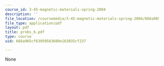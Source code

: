 ```yaml
---
course_id: 3-45-magnetic-materials-spring-2004
description: ''
file_location: /coursemedia/3-45-magnetic-materials-spring-2004/666a965cf63950583680e163035cf237_probs_6.pdf
file_type: application/pdf
layout: pdf
title: probs_6.pdf
type: course
uid: 666a965cf63950583680e163035cf237

---
```

None
